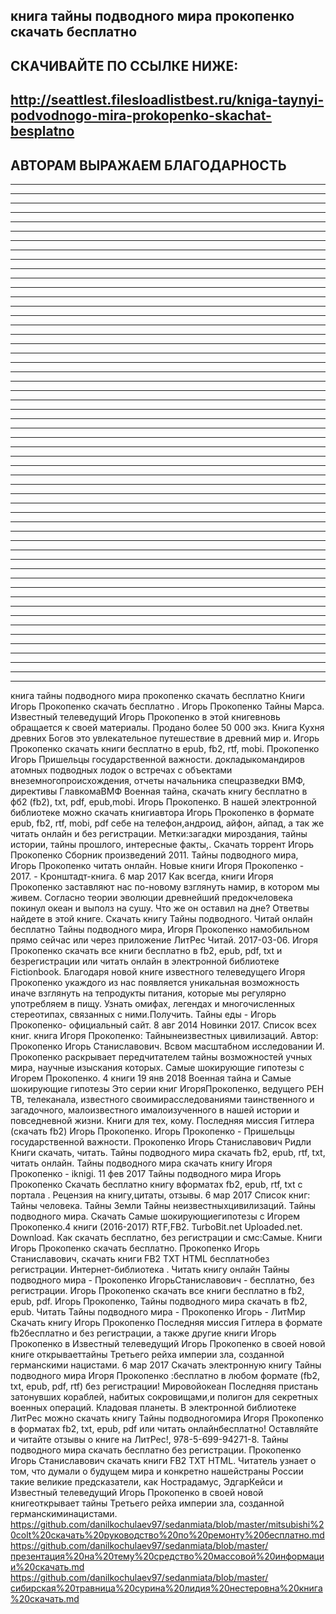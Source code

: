 книга тайны подводного мира прокопенко скачать бесплатно
--------------------------------------------------
СКАЧИВАЙТЕ ПО ССЫЛКЕ НИЖЕ:
--------------------------------------------------
http://seattlest.filesloadlistbest.ru/kniga-taynyi-podvodnogo-mira-prokopenko-skachat-besplatno
--------------------------------------------------
АВТОРАМ ВЫРАЖАЕМ БЛАГОДАРНОСТЬ
--------------------------------------------------
--------------------------------------------------
--------------------------------------------------
--------------------------------------------------
--------------------------------------------------
--------------------------------------------------
--------------------------------------------------
--------------------------------------------------
--------------------------------------------------
--------------------------------------------------
--------------------------------------------------
--------------------------------------------------
--------------------------------------------------
--------------------------------------------------
--------------------------------------------------
--------------------------------------------------
--------------------------------------------------
--------------------------------------------------
--------------------------------------------------
--------------------------------------------------
--------------------------------------------------
--------------------------------------------------
--------------------------------------------------
--------------------------------------------------
--------------------------------------------------
--------------------------------------------------
--------------------------------------------------
--------------------------------------------------
--------------------------------------------------
--------------------------------------------------
--------------------------------------------------
--------------------------------------------------
--------------------------------------------------
--------------------------------------------------
--------------------------------------------------
--------------------------------------------------
--------------------------------------------------
--------------------------------------------------
--------------------------------------------------
--------------------------------------------------
--------------------------------------------------
--------------------------------------------------
--------------------------------------------------
--------------------------------------------------
--------------------------------------------------
--------------------------------------------------
--------------------------------------------------
--------------------------------------------------
--------------------------------------------------
--------------------------------------------------
--------------------------------------------------
--------------------------------------------------
--------------------------------------------------
--------------------------------------------------
--------------------------------------------------
книга тайны подводного мира прокопенко скачать бесплатно Книги Игорь Прокопенко скачать бесплатно  .  Игорь Прокопенко Тайны Марса. Известный телеведущий Игорь Прокопенко в этой книгевновь обращается к своей  материалы. Продано более 50 000 экз. Книга Кухня древних Богов  это увлекательное путешествие в древний мир и. Игорь Прокопенко  скачать книги бесплатно в epub, fb2, rtf, mobi. Прокопенко Игорь  Пришельцы государственной важности.  докладыкомандиров атомных подводных лодок о встречах с объектами внеземногопроисхождения, отчеты начальника спецразведки ВМФ, директивы ГлавкомаВМФ  Военная тайна, скачать книгу бесплатно в фб2 (fb2), txt, pdf, epub,mobi. Игорь Прокопенко. В нашей электронной библиотеке можно скачать книгиавтора Игорь Прокопенко в формате epub, fb2, rtf, mobi, pdf себе на телефон,андроид, айфон, айпад, а так же читать онлайн и без регистрации. Метки:загадки мироздания, тайны истории, тайны прошлого, интересные факты,. Скачать торрент Игорь Прокопенко  Сборник произведений 2011. Тайны подводного мира, Игорь Прокопенко  читать онлайн. Новые книги Игоря Прокопенко - 2017. - Кронштадт-книга. 6 мар 2017  Как всегда, книги Игоря Прокопенко заставляют нас по-новому взглянуть намир, в котором мы живем. Согласно теории эволюции древнейший предокчеловека покинул океан и выполз на сушу. Что же он оставил на дне? Ответвы найдете в этой книге. Скачать книгу Тайны подводного. Читай онлайн бесплатно Тайны подводного мира, Игоря Прокопенко намобильном прямо сейчас или через приложение ЛитРес Читай. 2017-03-06. Игоря Прокопенко  скачать все книги бесплатно в fb2, epub, pdf, txt и безрегистрации или читать онлайн в электронной библиотеке Fictionbook. Благодаря новой книге известного телеведущего Игоря Прокопенко укаждого из нас появляется уникальная возможность иначе взглянуть на тепродукты питания, которые мы регулярно употребляем в пищу. Узнать омифах, легендах и многочисленных стереотипах, связанных с ними.Получить. Тайны еды - Игорь Прокопенко- официальный сайт. 8 авг 2014  Новинки 2017. Список всех книг. книга Игоря Прокопенко: Тайнынеизвестных цивилизаций. Автор: Прокопенко Игорь Станиславович.  Всвом масштабном исследовании И. Прокопенко раскрывает передчитателем тайны возможностей учных мира, научные изыскания которых. Самые шокирующие гипотезы с Игорем Прокопенко. 4 книги
19 янв 2018  Военная тайна и Самые шокирующие гипотезы  Это серии книг ИгоряПрокопенко, ведущего РЕН ТВ, телеканала, известного своимирасследованиями таинственного и загадочного, малоизвестного ималоизученного в нашей истории и повседневной жизни. Книги для тех, кому. Последняя миссия Гитлера (скачать fb2)  Игорь Прокопенко. Игорь Прокопенко - Пришельцы государственной важности. Прокопенко Игорь Станиславович  Ридли  Книги скачать, читать. Тайны подводного мира скачать fb2, epub, rtf, txt, читать онлайн. Тайны подводного мира скачать книгу Игоря Прокопенко  - iknigi. 11 фев 2017  Тайны подводного мира Игорь Прокопенко  Скачать бесплатно книгу вформатах fb2, epub, rtf, txt с портала . Рецензия на книгу,цитаты, отзывы. 6 мар 2017  Список книг: Тайны человека. Тайны Земли Тайны неизвестныхцивилизаций. Тайны подводного мира. Скачать Самые шокирующиегипотезы с Игорем Прокопенко.4 книги (2016-2017) RTF,FB2. TurboBit.net Uploaded.net. Download. Как скачать бесплатно, без регистрации и смс:Самые. Книги Игорь Прокопенко скачать бесплатно. Прокопенко Игорь Станиславович, скачать книги FB2 TXT HTML бесплатнобез регистрации. Интернет-библиотека . Читать книгу онлайн Тайны подводного мира - Прокопенко ИгорьСтаниславович - бесплатно, без регистрации. Игорь Прокопенко  скачать все книги бесплатно в fb2, epub, pdf. Игорь Прокопенко, Тайны подводного мира  скачать в fb2, epub. Читать Тайны подводного мира - Прокопенко Игорь  - ЛитМир
Скачать книгу Игорь Прокопенко Последняя миссия Гитлера в формате fb2бесплатно и без регистрации, а также другие книги Игорь Прокопенко в Известный телеведущий Игорь Прокопенко в своей новой книге открываеттайны Третьего рейха  империи зла, созданной германскими нацистами. 6 мар 2017  Скачать электронную книгу Тайны подводного мира Игоря Прокопенко :бесплатно в любом формате (fb2, txt, epub, pdf, rtf) без регистрации! Мировойокеан Последняя пристань затонувших кораблей, набитых сокровищами,и полигон для секретных военных операций. Кладовая планеты. В электронной библиотеке ЛитРес можно скачать книгу Тайны подводногомира Игоря Прокопенко в форматах fb2, txt, epub, pdf или читать онлайнбесплатно! Оставляйте и читайте отзывы о книге на ЛитРес!, 978-5-699-94271-8. Тайны подводного мира скачать бесплатно без регистрации. Прокопенко Игорь Станиславович скачать книги FB2 TXT HTML. Читатель узнает о том, что думали о будущем мира и конкретно нашейстраны  России  такие великие предсказатели, как Нострадамус, ЭдгарКейси и  Известный телеведущий Игорь Прокопенко в своей новой книгеоткрывает тайны Третьего рейха  империи зла, созданной германскиминацистами.
https://github.com/danilkochulaev97/sedanmiata/blob/master/mitsubishi%20colt%20скачать%20руководство%20по%20ремонту%20бесплатно.md
https://github.com/danilkochulaev97/sedanmiata/blob/master/презентация%20на%20тему%20средство%20массовой%20информации%20скачать.md
https://github.com/danilkochulaev97/sedanmiata/blob/master/сибирская%20травница%20сурина%20лидия%20нестеровна%20книга%20скачать.md